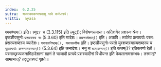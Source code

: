 ```yaml
---
index:  6.2.25
sutra:  श्रज्यावमकन्पापवत्मु भावे कर्मधारये।
vritti:  nyasa
---
```


`गमनश्रेष्ठम्()` इति। `ल्युट्? च` (3.3.115) इति ल्युट्(); विशेषणसमासः। अतिशयेन प्रशस्यः श्रेयः। दृष्ठन्नीयसुनोः `प्रशस्यस्य श्रः` (5.3.60) इति श्रादेशः। `वचनज्येष्ठम्()` इति। अत्रापि। तयोरेव प्रत्यययोः परतः प्रशस्यशब्दस्य ज्यादेशः। `गमनकनिष्ठम्(), गमनकनीयः` इति। इष्ठन्नीयसुनोः परतो युवशब्दस्याल्यशब्दस्य च `युवाल्पयोः कनन्यतरस्याम्()` (5.3.64) इति कनादेशः। ननु च `श्रज्यकनाम्()` इति कथम्()? इतिकरणो हेतौ। यस्माच्छ्रज्यकनामिहादेशानां ग्रहणं ते चाजादौ प्रत्यये प्रशस्यादीनां विधीयन्त इति केवलानामसम्भवः। तस्मात्? सामथ्र्यात्? तद्वदुत्तरपदं गृह्रते॥
